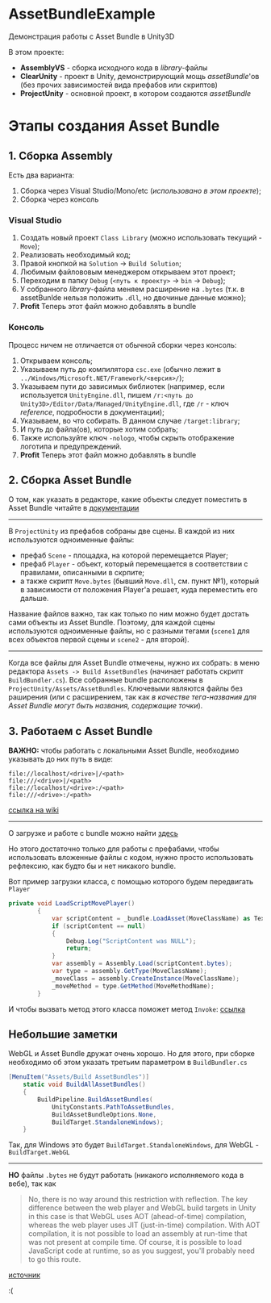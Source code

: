 # AssetBundleExample
Демонстрация работы с Asset Bundle в Unity3D

В этом проекте:
* __AssemblyVS__ - сборка исходного кода в _library_-файлы
* __ClearUnity__ - проект в Unity, демонстрирующий мощь _assetBundle_'ов (без прочих зависимостей вида префабов или скриптов)
* __ProjectUnity__ - основной проект, в котором создаются _assetBundle_


# Этапы создания Asset Bundle

## 1. Сборка Assembly

Есть два варианта:
1. Сборка через Visual Studio/Mono/etc (_использовано в этом проекте_);
2. Сборка через консоль

### Visual Studio
1. Создать новый проект `Class Library` (можно использовать текущий - `Move`);
2. Реализовать необходимый код;
3. Правой кнопкой на `Solution` -> `Build Solution`;
4. Любимым файлововым менеджером открываем этот проект;
5. Переходим в папку `Debug` (`<путь к проекту>` -> `bin` -> `Debug`);
6. У собранного _library_-файла меняем расширение на `.bytes` (т.к. в assetBunlde нельзя положить `.dll`, но двочиные данные можно);
7. __Profit__ Теперь этот файл можно добавлять в bundle

### Консоль
Процесс ничем не отличается от обычной сборки через консоль:
1. Открываем консоль;
2. Указываем путь до компилятора `csc.exe` (обычно лежит в `../Windows/Microsoft.NET/Framework/<версия>/`);
3. Указываем пути до зависимых библиотек (например, если используется `UnityEngine.dll`, пишем `/r:<путь до Unity3D>/Editor/Data/Managed/UnityEngine.dll`, где `/r` - ключ _reference_, подробности в документации);
4. Указываем, во что собирать. В данном случае `/target:library`;
5. И путь до файла(ов), которые хотим собрать;
6. Также используйте ключ `-nologo`, чтобы скрыть отображение логотипа и предупреждений.
7. __Profit__ Теперь этот файл можно добавлять в bundle

## 2. Сборка Asset Bundle
О том, как указать в редакторе, какие объекты следует поместить в Asset Bundle читайте в [документации](http://docs.unity3d.com/Manual/BuildingAssetBundles.html)

---

В `ProjectUnity` из префабов собраны две сцены. В каждой из них используются одноименные файлы:
* префаб `Scene` - площадка, на которой перемещается Player;
* префаб `Player` - объект, который перемещается в соответствии с правилами, описанными в скрпите;
* а также скрипт `Move.bytes` (бывший `Move.dll`, см. пункт №1), который в зависимости от положения Player'а решает, куда переместить его дальше.

Название файлов важно, так как только по ним можно будет достать сами объекты из Asset Bundle. Поэтому, для каждой сцены используются одноименные файлы, но с разными тегами (`scene1` для всех объектов первой сцены и `scene2` - для второй).

---

Когда все файлы для Asset Bundle отмечены, нужно их собрать: в меню редактора `Assets -> Build AssetBundles` (начинает работать скрипт `BuildBundler.cs`). Все собранные bundle расположены в `ProjectUnity/Assets/AssetBundles`. Ключевыми являются файлы без раширения (или с расширением, так как _в качестве тега-названия для Asset Bundle могут быть названия, содержащие точки_).

## 3. Работаем с Asset Bundle

__ВАЖНО:__ чтобы работать с локальными Asset Bundle, необходимо указывать до них путь в виде:

```
file://localhost/<drive>|/<path>
file:///<drive>|/<path>
file://localhost/<drive>:/<path>
file:///<drive>:/<path>
```
[ссылка на wiki](https://en.wikipedia.org/wiki/File_URI_scheme)

---

О загрузке и работе с bundle можно найти [здесь](http://docs.unity3d.com/Manual/DownloadingAssetBundles.html)

Но этого достаточно только для работы с префабами, чтобы использовать вложенные файлы с кодом, нужно просто использовать рефлексию, как будто бы и нет никакого bundle.

Вот пример загрузки класса, с помощью которого будем передвигать `Player`

```c#
private void LoadScriptMovePlayer()
        {
            var scriptContent = _bundle.LoadAsset(MoveClassName) as TextAsset;
            if (scriptContent == null)
            {
                Debug.Log("ScriptContent was NULL");
                return;
            }
            var assembly = Assembly.Load(scriptContent.bytes);
            var type = assembly.GetType(MoveClassName);
            _moveClass = assembly.CreateInstance(MoveClassName);
            _moveMethod = type.GetMethod(MoveMethodName);
        }
```

И чтобы вызвать метод этого класса поможет метод `Invoke`:
[ссылка](https://msdn.microsoft.com/ru-ru/library/a89hcwhh.aspx)


## Небольшие заметки

WebGL и Asset Bundle дружат очень хорошо. Но для этого, при сборке необходимо об этом указать третьим параметром в `BuildBundler.cs`

```c#
[MenuItem("Assets/Build AssetBundles")]
    static void BuildAllAssetBundles()
    {
        BuildPipeline.BuildAssetBundles(
            UnityConstants.PathToAssetBundles,
            BuildAssetBundleOptions.None,
            BuildTarget.StandaloneWindows);
    }
```

Так, для Windows это будет `BuildTarget.StandaloneWindows`, для WebGL - `BuildTarget.WebGL`

---

__НО__ файлы `.bytes` не будут работать (никакого исполняемого кода в вебе), так как
> No, there is no way around this restriction with reflection.
The key difference between the web player and WebGL build targets in Unity in this case is that WebGL uses AOT (ahead-of-time) compilation, whereas the web player uses JIT (just-in-time) compilation. With AOT compilation, it is not possible to load an assembly at run-time that was not present at compile time.
Of course, it is possible to load JavaScript code at runtime, so as you suggest, you'll probably need to go this route.

[источник](http://answers.unity3d.com/questions/971373/how-to-load-an-assetbundle-with-scripts-in-webgl.html)

:(
